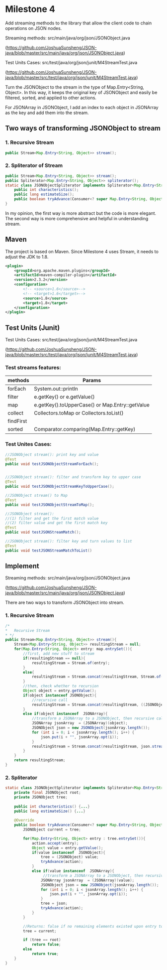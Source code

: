 <h1>Milestone 4</h1>

Add streaming methods to the library that allow the client code to chain operations on JSON nodes.

Streaming methods: src/main/java/org/json/JSONObject.java

(https://github.com/JoshuaSunsheng/JSON-java/blob/master/src/main/java/org/json/JSONObject.java)

Test Units Cases: src/test/java/org/json/junit/M4StreamTest.java

(https://github.com/JoshuaSunsheng/JSON-java/blob/master/src/test/java/org/json/junit/M4StreamTest.java)

Turn the JSONObject to the stream in the type of Map.Entry<String, Object>. 
In this way, it keeps the original key of JSONObject and easily be filtered, sorted, and applied to other actions.

For JSONArray in JSONObject, I add an index to each object in JSONArray as the key and add them into the stream.

<h2>Two ways of transforming JSONObject to stream</h2>

<h3>1. Recursive Stream</h3>

```java 
public Stream<Map.Entry<String, Object>> stream();
```

<h3>2. Spliterator of Stream</h3>

```java 
public Stream<Map.Entry<String, Object>> stream();
public Spliterator<Map.Entry<String, Object>> spliterator();
static class JSONObjectSpliterator implements Spliterator<Map.Entry<String, Object>>{
    public int characteristics();
    public long estimateSize();
    public boolean tryAdvance(Consumer<? super Map.Entry<String, Object>> action);
}
```

<p>In my opinion, the first way is more abstract but the code is more elegant.
The second way is more comprehensive and helpful in understanding stream. </p>

<h2>Maven</h2>
The project is based on Maven. 
Since Milestone 4 uses Stream, it needs to adjust the JDK to 1.8.

```xml
<plugin>
    <groupId>org.apache.maven.plugins</groupId>
    <artifactId>maven-compiler-plugin</artifactId>
    <version>2.3.2</version>
    <configuration>
        <!-- <source>1.6</source>-->
        <!-- <target>1.6</target>-->
        <source>1.8</source>
        <target>1.8</target>
    </configuration>
</plugin>
```

<h2>Test Units (Junit)</h2>

Test Units Cases: src/test/java/org/json/junit/M4StreamTest.java

(https://github.com/JoshuaSunsheng/JSON-java/blob/master/src/test/java/org/json/junit/M4StreamTest.java)

<h3>Test streams features:</h3>

| methods   | Params |
| ---       | ---    | 
| forEach   | System.out::println | 
| filter    | e.getKey() or e.getValue() | 
| map       | e.getKey().toUpperCase() or Map.Entry::getValue | 
| collect   |  Collectors.toMap or Collectors.toList() | 
| findFirst | | 
| sorted    | Comparator.comparing(Map.Entry::getKey) | 

<h3>Test Unites Cases:</h3>

```java 
//JSONObject stream(): print key and value
@Test
public void testJSONObjectStreamForEach();


//JSONObject stream(): filter and transform key to upper case
@Test
public void testJSONObjectStreamKeyToUpperCase();

//JSONObject stream() to Map
@Test
public void testJSONObjectStreamToMap();

//JSONObject stream(): 
//(1) filter and get the first match value
//(2) filter value and get the first match key
@Test
public void testJSONStreamMatch();

//JSONObject stream(): filter key and turn values to list
@Test
public void testJSONStreamMatchToList()
```

<h2>Implement</h2>

Streaming methods: src/main/java/org/json/JSONObject.java

(https://github.com/JoshuaSunsheng/JSON-java/blob/master/src/main/java/org/json/JSONObject.java)

There are two ways to transform JSONObject into stream.

<h3>1. Recursive Stream</h3>

```java 
/*
*   Recursive Stream
* */
public Stream<Map.Entry<String, Object>> stream(){
    Stream<Map.Entry<String, Object>> resultingStream = null;
    for(Map.Entry<String, Object> entry: map.entrySet()){
        //first, add new stuff to stream
        if(resultingStream == null){
            resultingStream = Stream.of(entry);
        }
        else{
            resultingStream = Stream.concat(resultingStream, Stream.of(entry));
        }
        //then, check whether to recursion
        Object object = entry.getValue();
        if(object instanceof JSONObject){
            //recursive call
            resultingStream = Stream.concat(resultingStream, ((JSONObject) object).stream());
        }
        else if(object instanceof  JSONArray){
            //transform a JSONArray to a JSONObject, then recursive call
            JSONArray jsonArray  = (JSONArray)(object);
            JSONObject json = new JSONObject(jsonArray.length());
            for (int i = 0; i < jsonArray.length(); i++) {
                json.put(i + "", jsonArray.opt(i));
            }
            resultingStream = Stream.concat(resultingStream, json.stream());
        }
    }
    return resultingStream;
}
```

<h3>2. Spliterator</h3>

```java 
static class JSONObjectSpliterator implements Spliterator<Map.Entry<String, Object>> {
    private final JSONObject root;
    private JSONObject tree;
    
    public int characteristics() {...}
    public long estimateSize() {...}
    
    @Override
    public boolean tryAdvance(Consumer<? super Map.Entry<String, Object>> action) {
        JSONObject current = tree;

        for(Map.Entry<String, Object> entry : tree.entrySet()){
            action.accept(entry);
            Object value = entry.getValue();
            if(value instanceof  JSONObject){
                tree = (JSONObject) value;
                tryAdvance(action);
            }
            else if(value instanceof  JSONArray){
                 //transform a JSONArray to a JSONObject, then recursive call
                JSONArray jsonArray  = (JSONArray)(value);
                JSONObject json = new JSONObject(jsonArray.length());
                for (int i = 0; i < jsonArray.length(); i++) {
                    json.put(i + "", jsonArray.opt(i));
                }
                tree = json;
                tryAdvance(action);
            }
        }

        //Returns: false if no remaining elements existed upon entry to this method, else true.
        tree = current;

        if (tree == root)
            return false;
        else
            return true;
    }
}

```
